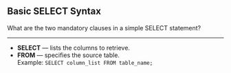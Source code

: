 ## Basic SELECT Syntax

What are the two mandatory clauses in a simple SELECT statement?

---

- **SELECT** — lists the columns to retrieve.  
- **FROM** — specifies the source table.  
Example:
`SELECT column_list FROM table_name;`

